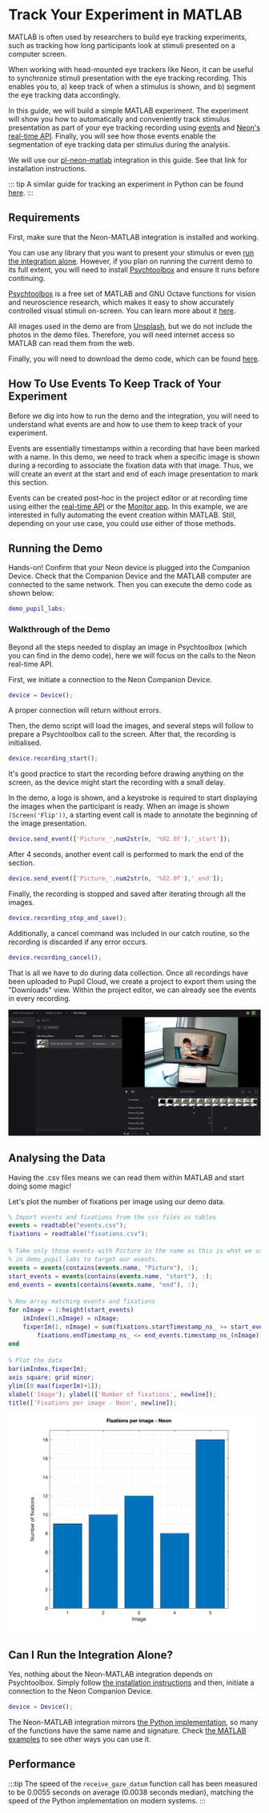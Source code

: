 # Track Your Experiment in MATLAB

MATLAB is often used by researchers to build eye tracking experiments, such as tracking how long participants look at stimuli presented on a computer screen.

When working with head-mounted eye trackers like Neon, it can be useful to synchronize stimuli presentation with the eye tracking recording. This enables you to, a) keep track of when a stimulus is shown, and b) segment the eye tracking data accordingly.

In this guide, we will build a simple MATLAB experiment. The experiment will show you how to automatically and conveniently track stimulus presentation as part of your eye tracking recording using [events](/data-collection/events/) and [Neon's real-time API](/real-time-api/). Finally, you will see how those events enable the segmentation of eye tracking data per stimulus during the analysis.

We will use our [pl-neon-matlab](https://github.com/pupil-labs/pl-neon-matlab) integration in this guide. See that link for installation instructions.

::: tip
A similar guide for tracking an experiment in Python can be found [here](/real-time-api/track-your-experiment-progress-using-events/).
:::

## Requirements

First, make sure that the Neon-MATLAB integration is installed and working.

You can use any library that you want to present your stimulus or even [run the integration alone](#can-i-run-the-integration-alone?). However, if you plan on running the current demo to its full extent, you will need to install [Psychtoolbox](http://www.psychtoolbox.org/download.html) and ensure it runs before continuing.

[Psychtoolbox](http://www.psychtoolbox.org/) is a free set of MATLAB and GNU Octave functions for vision and neuroscience research, which makes it easy to show accurately controlled visual stimuli on-screen. You can learn more about it [here](http://www.psychtoolbox.org/).

All images used in the demo are from [Unsplash](https://unsplash.com/), but we do not include the photos in the demo files. Therefore, you will need internet access so MATLAB can read them from the web.

Finally, you will need to download the demo code, which can be found [here](https://github.com/pupil-labs/pl-neon-matlab/blob/main/matlab/examples/demo_pupil_labs.m).

## How To Use Events To Keep Track of Your Experiment

Before we dig into how to run the demo and the integration, you will need to understand what events are and how to use them to keep track of your experiment.

Events are essentially timestamps within a recording that have been marked with a name. In this demo, we need to track when a specific image is shown during a recording to associate the fixation data with that image. Thus, we will create an event at the start and end of each image presentation to mark this section.

Events can be created post-hoc in the project editor or at recording time using either the [real-time API](/real-time-api/) or the [Monitor app](/data-collection/monitor-app/). In this example, we are interested in fully automating the event creation within MATLAB. Still, depending on your use case, you could use either of those methods.

## Running the Demo

Hands-on!
Confirm that your Neon device is plugged into the Companion Device.
Check that the Companion Device and the MATLAB computer are connected to the same network.
Then you can execute the demo code as shown below:

```matlab
demo_pupil_labs;
```

### Walkthrough of the Demo

Beyond all the steps needed to display an image in Psychtoolbox (which you can find in the demo code), here we will focus on the calls to the Neon real-time API.

First, we initiate a connection to the Neon Companion Device.

```matlab
device = Device();
```

A proper connection will return without errors.

Then, the demo script will load the images, and several steps will follow to prepare a Psychtoolbox call to the screen. After that, the recording is initialised.

```matlab
device.recording_start();
```

It's good practice to start the recording before drawing anything on the screen, as the device might start the recording with a small delay.

In the demo, a logo is shown, and a keystroke is required to start displaying the images when the participant is ready. When an image is shown `(Screen('Flip'))`, a starting event call is made to annotate the beginning of the image presentation.

```matlab
device.send_event(['Picture_',num2str(n, '%02.0f'),'_start']);
```

After 4 seconds, another event call is performed to mark the end of the section.

```matlab
device.send_event(['Picture_',num2str(n, '%02.0f'),'_end']);
```

Finally, the recording is stopped and saved after iterating through all the images.

```matlab
device.recording_stop_and_save();
```

Additionally, a cancel command was included in our catch routine, so the recording is discarded if any error occurs.

```matlab
device.recording_cancel();
```

That is all we have to do during data collection. Once all recordings have been uploaded to Pupil Cloud, we create a
project to export them using the "Downloads" view. Within the project editor, we can already see the events in every recording.

![Screenshot Pupil Cloud](./screenshot-matlab-neon-cloud.png)

## Analysing the Data

Having the .csv files means we can read them within MATLAB and start doing some magic!

Let's plot the number of fixations per image using our demo data.

```matlab
% Import events and fixations from the csv files as tables
events = readtable("events.csv");
fixations = readtable("fixations.csv");

% Take only those events with Picture in the name as this is what we used
% in demo_pupil_labs to target our events.
events = events(contains(events.name, "Picture"), :);
start_events = events(contains(events.name, "start"), :);
end_events = events(contains(events.name, "end"), :);

% New array matching events and fixations
for nImage = 1:height(start_events)
    imIndex(1,nImage) = nImage;
    fixperIm(1, nImage) = sum(fixations.startTimestamp_ns_ >= start_events.timestamp_ns_(nImage) &...
        fixations.endTimestamp_ns_ <= end_events.timestamp_ns_(nImage));
end

% Plot the data
bar(imIndex,fixperIm);
axis square; grid minor;
ylim([0 max(fixperIm)+1]);
xlabel('Image'); ylabel(['Number of fixations', newline]);
title(['Fixations per image - Neon', newline]);
```

![Barplot in Matlab](./barplot-matlab-neon-cloud.png)

## Can I Run the Integration Alone?

Yes, nothing about the Neon-MATLAB integration depends on Psychtoolbox. Simply follow [the installation instructions](https://github.com/pupil-labs/pl-neon-matlab) and then, initiate a connection to the Neon Companion Device.

```matlab
device = Device();
```

The Neon-MATLAB integration mirrors [the Python implementation](https://docs.pupil-labs.com/neon/real-time-api//), so many of the functions have the same name and signature. Check [the MATLAB examples](https://github.com/pupil-labs/pl-neon-matlab/tree/main/matlab/examples) to see other ways you can use it.

## Performance

:::tip
The speed of the `receive_gaze_datum` function call has been measured to be 0.0055 seconds on average (0.0038 seconds median), matching the speed of the Python implementation on modern systems.
:::
